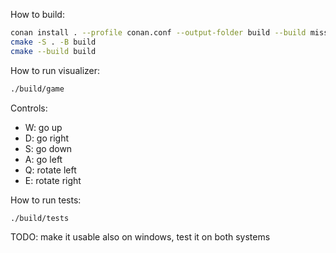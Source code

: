 How to build:
```bash
conan install . --profile conan.conf --output-folder build --build missing
cmake -S . -B build
cmake --build build
```

How to run visualizer:
```bash
./build/game
```

Controls:
- W: go up
- D: go right
- S: go down
- A: go left
- Q: rotate left
- E: rotate right

How to run tests:
```bash
./build/tests
```

TODO: make it usable also on windows, test it on both systems